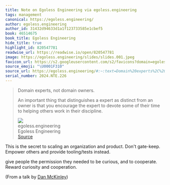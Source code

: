 ```yaml
---
title: Note on Egoless Engineering via egoless.engineering
tags: management
canonical: https://egoless.engineering/
author: egoless.engineering
author_id: 31432d94633d1a1f123733585e1cbef5
book: 46514675
book_title: Egoless Engineering
hide_title: true
highlight_id: 820547781
readwise_url: https://readwise.io/open/820547781
image: https://egoless.engineering/slides/slides.001.jpeg
favicon_url: https://s2.googleusercontent.com/s2/favicons?domain=egoless.engineering
source_emoji: "\U0001F310"
source_url: https://egoless.engineering/#:~:text=Domain%20experts%2C%20not,in%20their%20discipline.
serial_number: 2024.NTE.226
---
```

> Domain experts, not domain owners.
> 
> An important thing that distinguishes a expert as distinct from an owner is that you encourage the expert to devote some of their time to helping others work in their discipline.
> <div class="quoteback-footer"><div class="quoteback-avatar"><img class="mini-favicon" src="https://s2.googleusercontent.com/s2/favicons?domain=egoless.engineering"></div><div class="quoteback-metadata"><div class="metadata-inner"><span style="display:none">FROM:</span><div aria-label="egoless.engineering" class="quoteback-author"> egoless.engineering</div><div aria-label="Egoless Engineering" class="quoteback-title"> Egoless Engineering</div></div></div><div class="quoteback-backlink"><a target="_blank" aria-label="go to the full text of this quotation" rel="noopener" href="https://egoless.engineering/#:~:text=Domain%20experts%2C%20not,in%20their%20discipline." class="quoteback-arrow"> Source</a></div></div>

This is the secret to scaling an organization and product. Don't gate-keep. Empower others and provide tooling/tests instead.

give people the permission they needed to be curious, and to cooperate. Reward curiosity and cooperation.

(From a talk by [Dan McKinley](https://mcfunley.com/))
